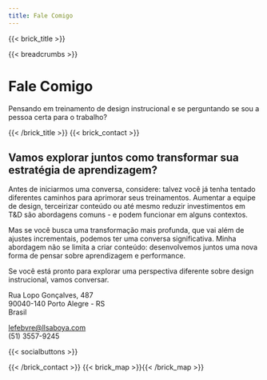 ```yaml
---
title: Fale Comigo
---
```

{{< brick_title >}}

{{< breadcrumbs >}}

# Fale Comigo

Pensando em treinamento de design instrucional e se perguntando se sou a pessoa certa para o trabalho?

{{< /brick_title >}}
{{< brick_contact >}}

## Vamos explorar juntos como transformar sua estratégia de aprendizagem?

Antes de iniciarmos uma conversa, considere: talvez você já tenha tentado diferentes caminhos para aprimorar seus treinamentos. Aumentar a equipe de design, terceirizar conteúdo ou até mesmo reduzir investimentos em T&D são abordagens comuns - e podem funcionar em alguns contextos.

Mas se você busca uma transformação mais profunda, que vai além de ajustes incrementais, podemos ter uma conversa significativa. Minha abordagem não se limita a criar conteúdo: desenvolvemos juntos uma nova forma de pensar sobre aprendizagem e performance.

Se você está pronto para explorar uma perspectiva diferente sobre design instrucional, vamos conversar.

Rua Lopo Gonçalves, 487  
90040-140 Porto Alegre - RS  
Brasil

lefebvre@llsaboya.com  
(51) 3557-9245

{{< socialbuttons >}}

{{< /brick_contact >}}
{{< brick_map >}}{{< /brick_map >}}